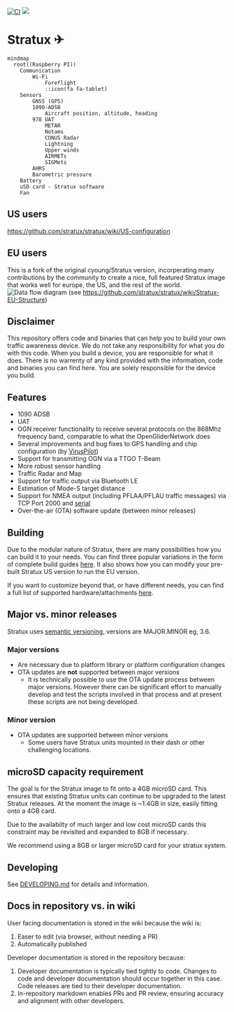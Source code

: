[![CI](https://github.com/stratux/stratux/actions/workflows/ci.yml/badge.svg)](https://github.com/stratux/stratux/actions/workflows/ci.yml)
[![](https://dcbadge.limes.pink/api/server/D9NQ6xe4nF)](https://discord.gg/D9NQ6xe4nF)

# Stratux &#9992;

```mermaid
mindmap
  root((Raspberry PI))
    Communication
        Wi-Fi
            Foreflight
            ::icon(fa fa-tablet)
    Sensors
        GNSS (GPS)
        1090-ADSB
            Aircraft position, altitude, heading
        978 UAT
            METAR
            Notams
            CONUS Radar
            Lightning
            Upper winds
            AIRMETs
            SIGMets
        AHRS
        Barometric pressure
    Battery
    uSD card - Stratux software
    Fan
```

## US users

https://github.com/stratux/stratux/wiki/US-configuration

## EU users

This is a fork of the original cyoung/Stratux version, incorperating many contributions by the community to create a
nice, full featured Stratux image that works well for europe, the US, and the rest of the world.
![Data flow diagram](https://user-images.githubusercontent.com/60190549/94661904-f1201c80-0307-11eb-9d8d-3af2020583a8.png)
(see https://github.com/stratux/stratux/wiki/Stratux-EU-Structure)

## Disclaimer
This repository offers code and binaries that can help you to build your own traffic awareness device. We do not take any responsibility for what you do with this code. When you build a device, you are responsible for what it does. There is no warrenty of any kind provided with the information, code and binaries you can find here. You are solely responsible for the device you build.

## Features
* 1090 ADSB
* UAT
* OGN receiver functionality to receive several protocols on the 868Mhz frequency band, comparable to what the OpenGliderNetwork does
* Several improvements and bug fixes to GPS handling and chip configuration (by [VirusPilot](https://github.com/VirusPilot))
* Support for transmitting OGN via a TTGO T-Beam
* More robust sensor handling
* Traffic Radar and Map
* Support for traffic output via Bluetooth LE
* Estimation of Mode-S target distance
* Support for NMEA output (including PFLAA/PFLAU traffic messages) via TCP Port 2000 and [serial](https://github.com/stratux/stratux/wiki/Stratux-Serial-output-for-EFIS's-that-support-GDL90-or-Flarm-NMEA-over-serial)
* Over-the-air (OTA) software update (between minor releases)

## Building
Due to the modular nature of Stratux, there are many possibilities how you can build it to your needs.
You can find three popular variations in the form of complete build guides [here](https://github.com/stratux/stratux/wiki/Building-Stratux-Europe-Edition).
It also shows how you can modify your pre-built Stratux US version to run the EU version.

If you want to customize beyond that, or have different needs, you can find a full list of supported hardware/attachments [here](https://github.com/stratux/stratux/wiki/Supported-Hardware).

## Major vs. minor releases

Stratux uses [semantic versioning](https://semver.org), versions are MAJOR.MINOR eg, 3.6.

### Major versions

* Are necessary due to platform library or platform configuration changes
* OTA updates are <b>not</b> supported between major versions
  * It is technically possible to use the OTA update process between
major versions. However there can be significant effort to manually develop
and test the scripts involved in that process and at present these scripts
are not being developed.

### Minor version

* OTA updates are supported between minor versions
  * Some users have Stratux units mounted in their dash or other challenging locations.

## microSD capacity requirement

The goal is for the Stratux image to fit onto a 4GB microSD card. This ensures that existing Stratux units can continue to be upgraded to the latest Stratux releases. At the moment the image is ~1.4GB in size, easily fitting onto a 4GB card.

Due to the availabilty of much larger and low cost microSD cards this constraint may be revisited and expanded to 8GB if necessary.

We recommend using a 8GB or larger microSD card for your stratux system.

## Developing

See [DEVELOPING.md](docs/DEVELOPING.md) for details and information.

## Docs in repository vs. in wiki

User facing documentation is stored in the wiki because the wiki is:

1. Easer to edit (via browser, without needing a PR)
1. Automatically published

Developer documentation is stored in the repository because:

1. Developer documentation is typically tied tightly to code. Changes to code and developer documentation should occur together in this case. Code releases are tied to their developer documentation.
1. In-repository markdown enables PRs and PR review, ensuring accuracy and alignment with other developers.
